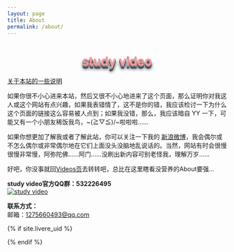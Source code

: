 ```yaml
---
layout: page
title: About
permalink: /about/
---
```

<h1 style="color: #ff9999;letter-spacing: 0;text-shadow: 0px 1px 0px #999, 0px 2px 0px #888, 0px 3px 0px #777, 0px 4px 0px #666, 0px 5px 0px #555, 0px 6px 0px #444, 0px 7px 0px #333, 0px 8px 7px #001135">
<center>study video</center >
</h1>

[关于本站的一些说明](https://wblearn.github.io/study-video/instruction/2018/01/01/first.html)

如果你很不小心进来本站，然后又很不小心地进来了这个页面，那么证明你对我这人或这个网站有点兴趣，如果我表错情了，这不是你的错，我应该检讨一下为什么这个页面的链接这么容易被人点到；如果我没错，那么，我应该暗自 YY 一下，可能又有一个小朋友稀饭我鸟，~\(≧▽≦)/~啦啦啦……


如果你想更加了解我或者了解此站，你可以关注一下我的 [新浪微博](https://weibo.com/5717080324)，我会偶尔或不怎么偶尔或非常偶尔地在它们上面没头没脑地乱说话的。当然，网站有时会很慢很慢非常慢，阿弥陀佛……阿门……没刷出新内容可别老怪我，理解万岁……

好吧，你没事就回[Videos页](https://wblearn.github.io/study-video/videos/)去转转吧，总比在这里瞎看没营养的About要强…

**study video官方QQ群：532226495**<br/>
<a target="_blank" href="//shang.qq.com/wpa/qunwpa?idkey=2e6ed9e5e94215f06a2e4155aad9bb891dcac047a79beba6574ea83d70476e56"><img border="0" src="//pub.idqqimg.com/wpa/images/group.png" alt="study video" title="study video"></a>

**联系方式：**<br/>
邮箱：1275660493@qq.com<br/>

{% if site.livere_uid %}
<!-- livere 评论框 start -->
<div class="comment" style="position: relative;">
    <div id="lv-container" data-id="city" data-uid="{{ site.livere_uid }}"></div>
</div>
<!-- livere 评论框 end -->

<!-- livere 公共JS代码 start (一个网页只需插入一次) -->
<script type="text/javascript">
    (function(d, s) {
        var j, e = d.getElementsByTagName(s)[0];
        if (typeof LivereTower === 'function') { return; }
        j = d.createElement(s);
        j.src = 'https://cdn-city.livere.com/js/embed.dist.js';
        j.async = true;
        e.parentNode.insertBefore(j, e);
    })(document, 'script');
</script>
<!-- livere 公共JS代码 end -->
{% endif %}

